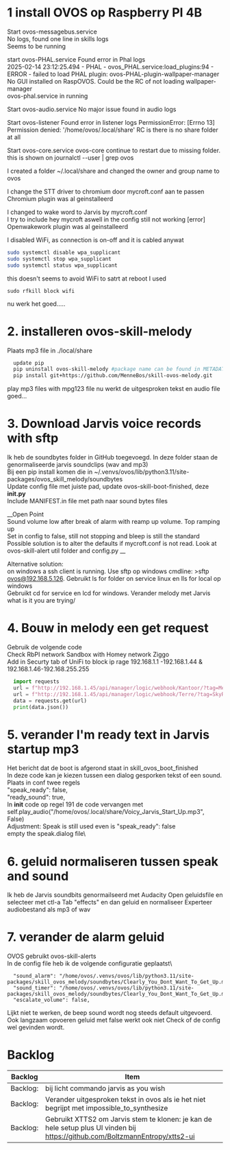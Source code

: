 # 1 install OVOS op Raspberry PI 4B

Start ovos-messagebus.service\
No logs, found one line in skills logs\
Seems to be running

start ovos-PHAL.service
Found error in Phal logs\
2025-02-14 23:12:25.494 - PHAL - ovos_PHAL.service:load_plugins:94 - ERROR - failed to load PHAL plugin: ovos-PHAL-plugin-wallpaper-manager\
No GUI installed on RaspOVOS. Could be the RC of not loading wallpaper-manager\
ovos-phal.service in running

Start ovos-audio.service
No major issue found in audio logs

Start ovos-listener
Found error in listener logs
PermissionError: [Errno 13] Permission denied: '/home/ovos/.local/share'
RC is there is no share folder at all

Start ovos-core.service
ovos-core continue to restart due to missing folder.
this is shown on journalctl --user | grep ovos

I created a folder ~/.local/share and changed the owner and group name to ovos

I change the STT driver to chromium door mycroft.conf aan te passen
Chromium plugin was al geinstalleerd

I changed to wake word to Jarvis by mycroft.conf \
I try to include hey mycroft aswell in the config still not working [error]\
Openwakework plugin was al geinstalleerd

I disabled WiFi, as connection is on-off and it is cabled anywat
```Bash
sudo systemctl disable wpa_supplicant
sudo systemctl stop wpa_supplicant
sudo systemctl status wpa_supplicant
```
this doesn't seems to avoid WiFi to satrt at reboot
I used 
```
sudo rfkill block wifi
```

nu werk het goed.....


# 2. installeren ovos-skill-melody
Plaats mp3 file in ./local/share
```Bash
  update pip
  pip uninstall ovos-skill-melody #package name can be found in METADATA in dist-info folder
  pip install git+https://github.com/MenneBos/skill-ovos-melody.git
```
play mp3 files with mpg123 file
nu werkt de uitgesproken tekst en audio file goed...

# 3. Download Jarvis voice records with sftp
Ik heb de soundbytes folder in GitHub toegevoegd. In deze folder staan de genormaliseerde jarvis soundclips (wav and mp3)\
Bij een pip install komen die in ~/.venvs/ovos/lib/python3.11/site-packages/ovos_skill_melody/soundbytes\
Update config file met juiste pad, update ovos-skill-boot-finished, deze __init.py__\
Include MANIFEST.in file met path naar sound bytes files

__Open Point\
Sound volume low after break of alarm with reamp up volume. Top ramping up\
Set in config to false, still not stopping and bleep is still the standard\
Possible solution is to alter the defaults if mycroft.conf is not read. Look at ovos-skill-alert util folder and config.py
__

Alternative solution:\
on windows a ssh client is running. Use sftp op windows cmdline: >sftp ovos@192.168.5.126. Gebruikt ls for folder on service linux en lls for local op windows\
Gebruikt cd for service en lcd for windows. Verander melody met Jarvis what is it you are trying/


# 4. Bouw in melody een get request 
Gebruik de volgende code\
Check RbPI network Sandbox with Homey network Ziggo\
Add in Securty tab of UniFi to block ip rage 192.168.1.1 -192.168.1.44 & 192.168.1.46-192.168.255.255
```python
  import requests
  url = f"http://192.168.1.45/api/manager/logic/webhook/Kantoor/?tag=Menne"
  url = f"http://192.168.1.45/api/manager/logic/webhook/Terre/?tag=SkyRadio"
  data = requests.get(url)
  print(data.json())
```

# 5. verander I'm ready text in Jarvis startup mp3
Het bericht dat de boot is afgerond staat in skill_ovos_boot_finished\
In deze code kan je kiezen tussen een dialog gesporken tekst of een sound.\
Plaats in conf twee regels\
"speak_ready": false,\
"ready_sound": true,\
In __init__ code op regel 191 de code vervangen met \
self.play_audio("/home/ovos/.local/share/Voicy_Jarvis_Start_Up.mp3", False)\
Adjustment: Speak is still used even is "speak_ready": false\
empty the speak.dialog file\

# 6. geluid normaliseren tussen speak and sound
Ik heb de Jarvis soundbits genormailseerd met Audacity
Open geluidsfile en selecteer met ctl-a
Tab "effects" en dan geluid en normaliseer
Experteer audiobestand als mp3 of wav

# 7. verander de alarm geluid
OVOS gebruikt ovos-skill-alerts\
In de config file heb ik de volgende configuratie geplaatst\
```home
  "sound_alarm": "/home/ovos/.venvs/ovos/lib/python3.11/site-packages/skill_ovos_melody/soundbytes/Clearly_You_Dont_Want_To_Get_Up.mp3",
  "sound_timer": "/home/ovos/.venvs/ovos/lib/python3.11/site-packages/skill_ovos_melody/soundbytes/Clearly_You_Dont_Want_To_Get_Up.mp3",
  "escalate_volume": false,
```
Lijkt niet te werken, de beep sound wordt nog steeds default uitgevoerd. Ook langzaam opvoeren geluid met false werkt ook niet
Check of de config wel gevinden wordt.


# Backlog
| Backlog| Item|
| ------| -----|
|Backlog:| bij licht commando jarvis as you wish|
|Backlog:| Verander uitgesproken tekst in ovos als ie het niet begrijpt met impossible_to_synthesize|
|Backlog:| Gebruikt XTTS2 om Jarvis stem te klonen: je kan de hele setup plus UI vinden bij https://github.com/BoltzmannEntropy/xtts2-ui|

